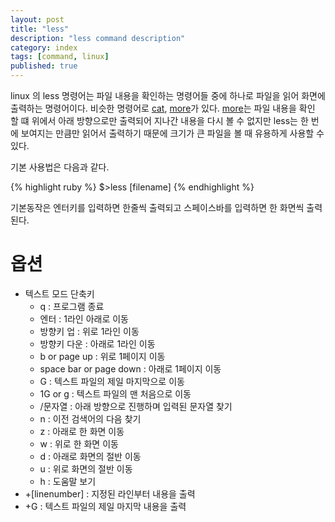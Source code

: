 ```yaml
---
layout: post
title: "less"
description: "less command description"
category: index
tags: [command, linux]
published: true
---
```


linux 의 less 명령어는 파일 내용을 확인하는 명령어들 중에 하나로 파일을 읽어 화면에 출력하는
명령어이다.
비슷한 명령어로 [cat](), [more]()가 있다.
[more]()는 파일 내용을 확인 할 떄 위에서 아래 방향으로만 출력되어 지나간 내용을
다시 볼 수 없지만 less는 한 번에 보여지는 만큼만 읽어서 출력하기 때문에 크기가
큰 파일을 볼 때 유용하게 사용할 수 있다.

기본 사용법은 다음과 같다.

{% highlight ruby %}
$>less [filename]
{% endhighlight %}

기본동작은 엔터키를 입력하면 한줄씩 출력되고 스페이스바를 입력하면 한 화면씩 출력된다.


# 옵션

  * 텍스트 모드 단축키
    * q : 프로그램 종료
    * 엔터 : 1라인 아래로 이동
    * 방향키 업 : 위로 1라인 이동
    * 방향키 다운 : 아래로 1라인 이동
    * b or page up : 위로 1페이지 이동
    * space bar or page down :  아래로 1페이지 이동
    * G : 텍스트 파일의 제일 마지막으로 이동
    * 1G or g : 텍스트 파일의 맨 처음으로 이동 
    * /문자열 : 아래 방향으로 진행하며 입력된 문자열 찾기
    * n : 이전 검색어의 다음 찾기
    * z : 아래로 한 화면 이동
    * w : 위로 한 화면 이동
    * d : 아래로 화면의 절반 이동
    * u : 위로 화면의 절반 이동
    * h : 도움말 보기
  * +[linenumber] : 지정된 라인부터 내용을 출력
  * +G : 텍스트 파일의 제일 마지막 내용을 출력

